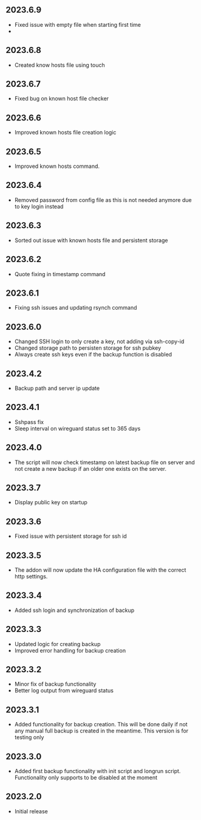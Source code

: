 ## 2023.6.9
- Fixed issue with empty file when starting first time
- 
## 2023.6.8

- Created know hosts file using touch
## 2023.6.7

- Fixed bug on known host file checker
## 2023.6.6

- Improved known hosts file creation logic
## 2023.6.5

- Improved known hosts command.
## 2023.6.4

- Removed password from config file as this is not needed anymore due to key login instead
## 2023.6.3

- Sorted out issue with known hosts file and persistent storage

## 2023.6.2

- Quote fixing in timestamp command

## 2023.6.1

- Fixing ssh issues and updating rsynch command

## 2023.6.0

- Changed SSH login to only create a key, not adding via ssh-copy-id
- Changed storage path to persisten storage for ssh pubkey
- Always create ssh keys even if the backup function is disabled

## 2023.4.2

- Backup path and server ip update

## 2023.4.1

- Sshpass fix
- Sleep interval on wireguard status set to 365 days

## 2023.4.0

- The script will now check timestamp on latest backup file on server and not create a new backup if an older one exists on the server.

## 2023.3.7

- Display public key on startup

## 2023.3.6

- Fixed issue with persistent storage for ssh id

## 2023.3.5

- The addon will now update the HA configuration file with the correct http settings.

## 2023.3.4

- Added ssh login and synchronization of backup

## 2023.3.3

- Updated logic for creating backup
- Improved error handling for backup creation

## 2023.3.2

- Minor fix of backup functionality
- Better log output from wireguard status

## 2023.3.1

- Added functionality for backup creation. This will be done daily if not any manual full backup is created in the meantime. This version is for testing only

## 2023.3.0

- Added first backup functionality with init script and longrun script. Functionality only supports to be disabled at the moment

## 2023.2.0

- Initial release
